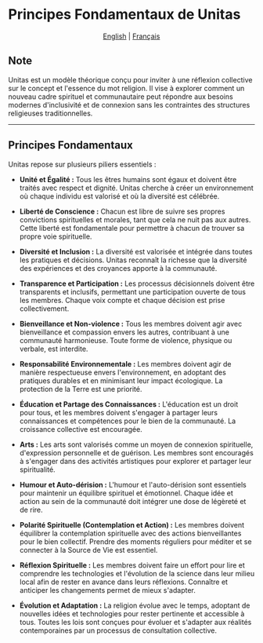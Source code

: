 # Principes Fondamentaux de Unitas

<p align="center">
  <a href="Docs/en/PRINCIPLES.md">English</a> |
  <a href="Docs/fr/PRINCIPES.fr.md">Français</a>
</p>

## Note

Unitas est un modèle théorique conçu pour inviter à une réflexion collective sur le concept et l'essence du mot religion. Il vise à explorer comment un nouveau cadre spirituel et communautaire peut répondre aux besoins modernes d'inclusivité et de connexion sans les contraintes des structures religieuses traditionnelles.

---

## Principes Fondamentaux

Unitas repose sur plusieurs piliers essentiels :
- **Unité et Égalité :** Tous les êtres humains sont égaux et doivent être traités avec respect et dignité. Unitas cherche à créer un environnement où chaque individu est valorisé et où la diversité est célébrée.

- **Liberté de Conscience :** Chacun est libre de suivre ses propres convictions spirituelles et morales, tant que cela ne nuit pas aux autres. Cette liberté est fondamentale pour permettre à chacun de trouver sa propre voie spirituelle.

- **Diversité et Inclusion :** La diversité est valorisée et intégrée dans toutes les pratiques et décisions. Unitas reconnaît la richesse que la diversité des expériences et des croyances apporte à la communauté.

- **Transparence et Participation :** Les processus décisionnels doivent être transparents et inclusifs, permettant une participation ouverte de tous les membres. Chaque voix compte et chaque décision est prise collectivement.

- **Bienveillance et Non-violence :** Tous les membres doivent agir avec bienveillance et compassion envers les autres, contribuant à une communauté harmonieuse. Toute forme de violence, physique ou verbale, est interdite.

- **Responsabilité Environnementale :** Les membres doivent agir de manière respectueuse envers l'environnement, en adoptant des pratiques durables et en minimisant leur impact écologique. La protection de la Terre est une priorité.

- **Éducation et Partage des Connaissances :** L'éducation est un droit pour tous, et les membres doivent s'engager à partager leurs connaissances et compétences pour le bien de la communauté. La croissance collective est encouragée.

- **Arts :** Les arts sont valorisés comme un moyen de connexion spirituelle, d'expression personnelle et de guérison. Les membres sont encouragés à s'engager dans des activités artistiques pour explorer et partager leur spiritualité.

- **Humour et Auto-dérision :** L'humour et l'auto-dérision sont essentiels pour maintenir un équilibre spirituel et émotionnel. Chaque idée et action au sein de la communauté doit intégrer une dose de légèreté et de rire.

- **Polarité Spirituelle (Contemplation et Action) :** Les membres doivent équilibrer la contemplation spirituelle avec des actions bienveillantes pour le bien collectif. Prendre des moments réguliers pour méditer et se connecter à la Source de Vie est essentiel.

- **Réflexion Spirituelle :** Les membres doivent faire un effort pour lire et comprendre les technologies et l'évolution de la science dans leur milieu local afin de rester en avance dans leurs réflexions. Connaître et anticiper les changements permet de mieux s'adapter.

- **Évolution et Adaptation :** La religion évolue avec le temps, adoptant de nouvelles idées et technologies pour rester pertinente et accessible à tous. Toutes les lois sont conçues pour évoluer et s'adapter aux réalités contemporaines par un processus de consultation collective.


